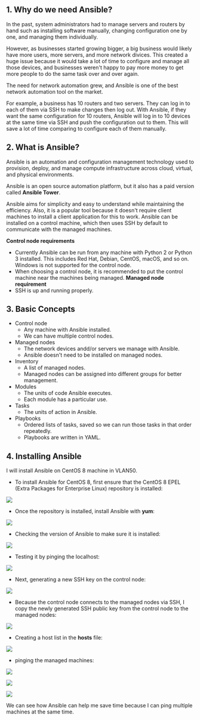 ## 1. Why do we need Ansible?
In the past, system administrators had to manage servers and routers by hand such as installing software manually, changing configuration one by one, and managing them individually.  

However, as businesses started growing bigger, a big business would likely have more users, more servers, and more network divices. This created a huge issue because it would take a lot of time to configure and manage all those devices, and businesses weren't happy to pay more money to get more people to do the same task over and over again. 

The need for network automation grew, and Ansible is one of the best network automation tool on the market. 

For example, a business has 10 routers and two servers. They can log in to each of them via SSH to make changes then log out. With Ansible, if they want the same configuration for 10 routers, Ansible will log in to 10 devices at the same time via SSH and push the configuration out to them. This will save a lot of time comparing to configure each of them manually. 

## 2. What is Ansible?
Ansible is an automation and configuration management technology used to provision, deploy, and manage compute infrastructure across cloud, virtual, and physical environments. 

Ansible is an open source automation platform, but it also has a paid version called **Ansible Tower**. 

Ansible aims for simplicity and easy to understand while maintaining the efficiency. Also, it is a popular tool because it doesn't require client machines to install a client application for this to work. Ansible can be installed on a control machine, which then uses SSH by default to communicate with the managed machines.

**Control node requirements**
* Currently Ansible can be run from any machine with Python 2 or Python 3 installed. This includes Red Hat, Debian, CentOS, macOS, and so on. Windows is not supported for the control node. 
* When choosing a control node, it is recommended to put the control machine near the machines being managed. 
**Managed node requirement**
* SSH is up and running properly. 

## 3. Basic Concepts
* Control node
  * Any machine with Ansible installed.
  * We can have multiple control nodes.
* Managed nodes
  * The network devices andd/or servers we manage with Ansible.
  * Ansible doesn't need to be installed on managed nodes.
* Inventory
  * A list of managed nodes. 
  * Managed nodes can be assigned into different groups for better management. 
* Modules
  * The units of code Ansible executes.
  * Each module has a particular use.
* Tasks
  * The units of action in Ansible.
* Playbooks
  * Ordered lists of tasks, saved so we can run those tasks in that order repeatedly. 
  * Playbooks are written in YAML.
## 4. Installing Ansible
I will install Ansible on CentOS 8 machine in VLAN50.
* To install Ansible for CentOS 8, first ensure that the CentOS 8 EPEL (Extra Packages for Enterprise Linux) repository is installed:

![](https://github.com/greenarrow2019/Ansible-Network-Automation/blob/master/Ansible/images/4.png)

* Once the repository is installed, install Ansible with **yum**:

![](https://github.com/greenarrow2019/Ansible-Network-Automation/blob/master/Ansible/images/1.png)

* Checking the version of Ansible to make sure it is installed:

![](https://github.com/greenarrow2019/Ansible-Network-Automation/blob/master/Ansible/images/2.png)

* Testing it by pinging the localhost:

![](https://github.com/greenarrow2019/Ansible-Network-Automation/blob/master/Ansible/images/3.png)

* Next, generating a new SSH key on the control node:

![](https://github.com/greenarrow2019/Ansible-Network-Automation/blob/master/Ansible/images/5.png)

* Because the control node connects to the managed nodes via SSH, I copy the newly generated SSH public key from the control node to the managed nodes:

![](https://github.com/greenarrow2019/Ansible-Network-Automation/blob/master/Ansible/images/6.png)

* Creating a host list in the **hosts** file:

![](https://github.com/greenarrow2019/Ansible-Network-Automation/blob/master/Ansible/images/8.png)

* pinging the managed machines:

![](https://github.com/greenarrow2019/Ansible-Network-Automation/blob/master/Ansible/images/7.png)

![](https://github.com/greenarrow2019/Ansible-Network-Automation/blob/master/Ansible/images/9.png)

![](https://github.com/greenarrow2019/Ansible-Network-Automation/blob/master/Ansible/images/10.png)

We can see how Ansible can help me save time because I can ping multiple machines at the same time. 

